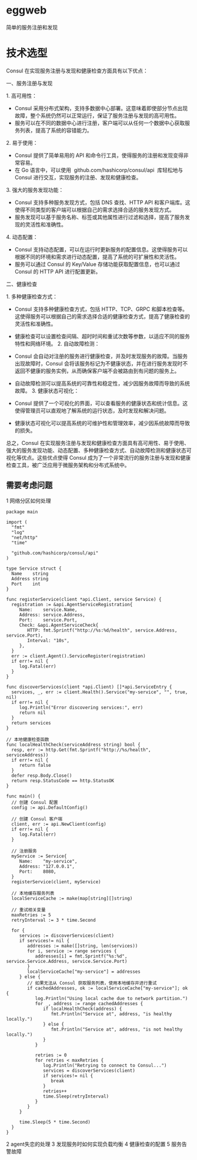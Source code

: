 # eggweb
简单的服务注册和发现
# 技术选型
Consul 在实现服务注册与发现和健康检查方面具有以下优点：
 
一、服务注册与发现
 
1. 高可用性：
 
- Consul 采用分布式架构，支持多数据中心部署。这意味着即使部分节点出现故障，整个系统仍然可以正常运行，保证了服务注册与发现的高可用性。
- 服务可以在不同的数据中心进行注册，客户端可以从任何一个数据中心获取服务列表，提高了系统的容错能力。

2. 易于使用：
 
- Consul 提供了简单易用的 API 和命令行工具，使得服务的注册和发现变得非常容易。
- 在 Go 语言中，可以使用  github.com/hashicorp/consul/api  库轻松地与 Consul 进行交互，实现服务的注册、发现和健康检查。
  
3. 强大的服务发现功能：
 
- Consul 支持多种服务发现方式，包括 DNS 查找、HTTP API 和客户端库。这使得不同类型的客户端可以根据自己的需求选择合适的服务发现方式。
- 服务发现可以基于服务名称、标签或其他属性进行过滤和选择，提高了服务发现的灵活性和准确性。

4. 动态配置：
 
- Consul 支持动态配置，可以在运行时更新服务的配置信息。这使得服务可以根据不同的环境和需求进行动态配置，提高了系统的可扩展性和灵活性。
- 服务可以通过 Consul 的 Key/Value 存储功能获取配置信息，也可以通过 Consul 的 HTTP API 进行配置更新。
 
二、健康检查
 
1. 多种健康检查方式：
 
- Consul 支持多种健康检查方式，包括 HTTP、TCP、GRPC 和脚本检查等。这使得服务可以根据自己的需求选择合适的健康检查方式，提高了健康检查的灵活性和准确性。
- 健康检查可以设置检查间隔、超时时间和重试次数等参数，以适应不同的服务特性和网络环境。
2. 自动故障检测：
 
- Consul 会自动对注册的服务进行健康检查，并及时发现服务的故障。当服务出现故障时，Consul 会将该服务标记为不健康状态，并在进行服务发现时不返回不健康的服务实例，从而确保客户端不会被路由到有问题的服务上。
- 自动故障检测可以提高系统的可靠性和稳定性，减少因服务故障而导致的系统故障。
3. 健康状态可视化：
 
- Consul 提供了一个可视化的界面，可以查看服务的健康状态和统计信息。这使得管理员可以直观地了解系统的运行状态，及时发现和解决问题。
- 健康状态可视化可以提高系统的可维护性和管理效率，减少因系统故障而导致的损失。
 
总之，Consul 在实现服务注册与发现和健康检查方面具有高可用性、易于使用、强大的服务发现功能、动态配置、多种健康检查方式、自动故障检测和健康状态可视化等优点。这些优点使得 Consul 成为了一个非常流行的服务注册与发现和健康检查工具，被广泛应用于微服务架构和分布式系统中。

## 需要考虑问题
1 网络分区如何处理
  ```golang
  package main

import (
    "fmt"
    "log"
    "net/http"
    "time"

    "github.com/hashicorp/consul/api"
)

type Service struct {
    Name    string
    Address string
    Port    int
}

func registerService(client *api.Client, service Service) {
    registration := &api.AgentServiceRegistration{
       Name:    service.Name,
       Address: service.Address,
       Port:    service.Port,
       Check: &api.AgentServiceCheck{
          HTTP: fmt.Sprintf("http://%s:%d/health", service.Address, service.Port),
          Interval: "10s",
       },
    }
    err := client.Agent().ServiceRegister(registration)
    if err!= nil {
       log.Fatal(err)
    }
}

func discoverServices(client *api.Client) []*api.ServiceEntry {
    services, _, err := client.Health().Service("my-service", "", true, nil)
    if err!= nil {
       log.Println("Error discovering services:", err)
       return nil
    }
    return services
}

// 本地健康检查函数
func localHealthCheck(serviceAddress string) bool {
    resp, err := http.Get(fmt.Sprintf("http://%s/health", serviceAddress))
    if err!= nil {
       return false
    }
    defer resp.Body.Close()
    return resp.StatusCode == http.StatusOK
}

func main() {
    // 创建 Consul 配置
    config := api.DefaultConfig()

    // 创建 Consul 客户端
    client, err := api.NewClient(config)
    if err!= nil {
       log.Fatal(err)
    }

    // 注册服务
    myService := Service{
       Name:    "my-service",
       Address: "127.0.0.1",
       Port:    8080,
    }
    registerService(client, myService)

    // 本地缓存服务列表
    localServiceCache := make(map[string][]string)

    // 重试相关变量
    maxRetries := 5
    retryInterval := 3 * time.Second

    for {
       services := discoverServices(client)
       if services!= nil {
          addresses := make([]string, len(services))
          for i, service := range services {
             addresses[i] = fmt.Sprintf("%s:%d", service.Service.Address, service.Service.Port)
          }
          localServiceCache["my-service"] = addresses
       } else {
          // 如果无法从 Consul 获取服务列表，使用本地缓存并进行重试
          if cachedAddresses, ok := localServiceCache["my-service"]; ok {
             log.Println("Using local cache due to network partition.")
             for _, address := range cachedAddresses {
                if localHealthCheck(address) {
                   fmt.Println("Service at", address, "is healthy locally.")
                } else {
                   fmt.Println("Service at", address, "is not healthy locally.")
                }
             }

             retries := 0
             for retries < maxRetries {
                log.Println("Retrying to connect to Consul...")
                services = discoverServices(client)
                if services!= nil {
                   break
                }
                retries++
                time.Sleep(retryInterval)
             }
          }
       }

       time.Sleep(5 * time.Second)
    }
}
  ```
2 agent失恋的处理
3 发现服务时如何实现负载均衡
4 健康检查的配置
5 服务告警故障
